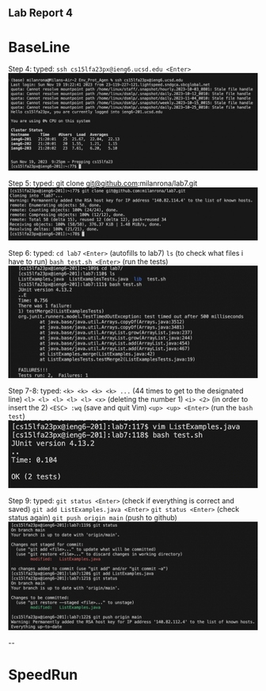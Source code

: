 ## Lab Report 4

 # BaseLine

Step 4:
  typed: `ssh cs15lfa23px@ieng6.ucsd.edu <Enter>`
  ![base_line_pic_1](base_line_1.png)

Step 5:
  typed: git clone git@github.com:milanrona/lab7.git <Enter>
  ![base_line_pic_2](base_line_2.png)

Step 6:
  typed: `cd lab7` `<Enter>` (autofills to lab7)
         `ls` (to check what files i have to run)
         `bash test.sh <Enter>` (run the tests)
  ![base_line_pic_3](base_line_3.png)

Step 7-8:
  typed: `<k> <k> <k> <k> ...` (44 times to get to the designated line)
        `<l> <l> <l> <l> <l> <x>` (deleting the number 1)
        `<i> <2>` (in order to insert the 2)
        `<ESC> :wq` (save and quit Vim)
        `<up> <up> <Enter>` (run the `bash test`)
  ![base_line_pic_4](base_line_4.png)

Step 9:
  typed: `git status <Enter>` (check if everything is correct and saved)
        `git add ListExamples.java <Enter>`
        `git status <Enter>` (check status again)
        `git push origin main` (push to github)
  ![base_line_pic_5](base_line_5.png)



--
# SpeedRun

  


        
  
